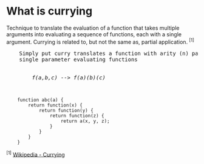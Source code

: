 <h1>What is currying</h1>
<p>
    Technique to translate the evaluation of a function that takes
    multiple arguments into evaluating a sequence of functions,
    each with a single argument. Currying is related to,
    but not the same as, partial application. <sup>[1]</sup>
</p>
<pre>
    Simply put curry translates a function with arity (n) parameters to
    single parameter evaluating functions <br/>
    <i>
        f(a,b,c) --> f(a)(b)(c)
    </i>
</pre>
<code>
    function abc(a) {
        return function(x) {
            return function(y) {
                return function(z) {
                    return a(x, y, z);
                }
            }
        }
    }
</code>








<sup>[1]</sup> <a href="https://en.wikipedia.org/wiki/Currying"> Wikipedia - Currying</a>